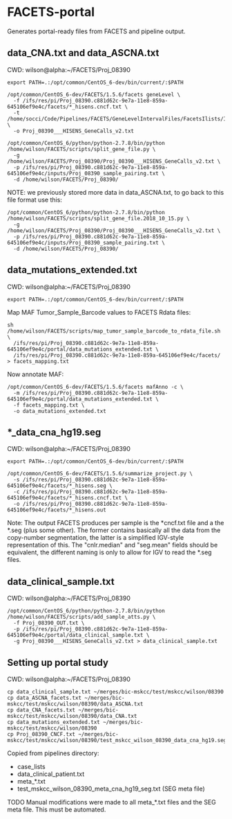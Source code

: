 # FACETS-portal

Generates portal-ready files from FACETS and pipeline output.

## data_CNA.txt and data_ASCNA.txt

CWD: wilson@alpha:~/FACETS/Proj_08390
 
```
export PATH=.:/opt/common/CentOS_6-dev/bin/current/:$PATH
 
/opt/common/CentOS_6-dev/FACETS/1.5.6/facets geneLevel \
  -f /ifs/res/pi/Proj_08390.c881d62c-9e7a-11e8-859a-645106ef9e4c/facets/*_hisens.cncf.txt \
  -t /home/socci/Code/Pipelines/FACETS/GeneLevelIntervalFiles/FacetsIlists/IMPACT468_targets_FACETS.ilist \
  -o Proj_08390___HISENS_GeneCalls_v2.txt 
 
/opt/common/CentOS_6/python/python-2.7.8/bin/python /home/wilson/FACETS/scripts/split_gene_file.py \
  -g /home/wilson/FACETS/Proj_08390/Proj_08390___HISENS_GeneCalls_v2.txt \
  -p /ifs/res/pi/Proj_08390.c881d62c-9e7a-11e8-859a-645106ef9e4c/inputs/Proj_08390_sample_pairing.txt \
  -d /home/wilson/FACETS/Proj_08390/
``` 
 
NOTE: we previously stored more data in data_ASCNA.txt, to go back to this file format use this:
``` 
/opt/common/CentOS_6/python/python-2.7.8/bin/python /home/wilson/FACETS/scripts/split_gene_file.2018_10_15.py \
  -g /home/wilson/FACETS/Proj_08390/Proj_08390___HISENS_GeneCalls_v2.txt \
  -p /ifs/res/pi/Proj_08390.c881d62c-9e7a-11e8-859a-645106ef9e4c/inputs/Proj_08390_sample_pairing.txt \
  -d /home/wilson/FACETS/Proj_08390/
```

## data_mutations_extended.txt

CWD: wilson@alpha:~/FACETS/Proj_08390
 
```
export PATH=.:/opt/common/CentOS_6-dev/bin/current/:$PATH
``` 
Map MAF Tumor_Sample_Barcode values to FACETS Rdata files:
``` 
sh /home/wilson/FACETS/scripts/map_tumor_sample_barcode_to_rdata_file.sh \
  /ifs/res/pi/Proj_08390.c881d62c-9e7a-11e8-859a-645106ef9e4c/portal/data_mutations_extended.txt \
  /ifs/res/pi/Proj_08390.c881d62c-9e7a-11e8-859a-645106ef9e4c/facets/ > facets_mapping.txt
``` 
Now annotate MAF:
``` 
/opt/common/CentOS_6-dev/FACETS/1.5.6/facets mafAnno -c \
  -m /ifs/res/pi/Proj_08390.c881d62c-9e7a-11e8-859a-645106ef9e4c/portal/data_mutations_extended.txt \
  -f facets_mapping.txt \
  -o data_mutations_extended.txt 
```

## \*_data_cna_hg19.seg

CWD: wilson@alpha:~/FACETS/Proj_08390
 
```
export PATH=.:/opt/common/CentOS_6-dev/bin/current/:$PATH
 
/opt/common/CentOS_6-dev/FACETS/1.5.6/summarize_project.py \
  -s /ifs/res/pi/Proj_08390.c881d62c-9e7a-11e8-859a-645106ef9e4c/facets/*_hisens.seg \
  -c /ifs/res/pi/Proj_08390.c881d62c-9e7a-11e8-859a-645106ef9e4c/facets/*_hisens.cncf.txt \
  -o /ifs/res/pi/Proj_08390.c881d62c-9e7a-11e8-859a-645106ef9e4c/facets/*_hisens.out
```
 
Note: The output FACETS produces per sample is the \*cncf.txt file and a the \*.seg (plus some other). The former contains basically all the data from the copy-number segmentation, the latter is a simplified IGV-style representation of this. The "cnlr.median" and "seg.mean" fields should be equivalent, the different naming is only to allow for IGV to read the \*.seg files.

## data_clinical_sample.txt

CWD: wilson@alpha:~/FACETS/Proj_08390

```
/opt/common/CentOS_6/python/python-2.7.8/bin/python /home/wilson/FACETS/scripts/add_sample_atts.py \
  -f Proj_08390_OUT.txt \
  -p /ifs/res/pi/Proj_08390.c881d62c-9e7a-11e8-859a-645106ef9e4c/portal/data_clinical_sample.txt \
  -g Proj_08390___HISENS_GeneCalls_v2.txt > data_clinical_sample.txt
```

## Setting up portal study

CWD: wilson@alpha:~/FACETS/Proj_08390

```
cp data_clinical_sample.txt ~/merges/bic-mskcc/test/mskcc/wilson/08390
cp data_ASCNA_facets.txt ~/merges/bic-mskcc/test/mskcc/wilson/08390/data_ASCNA.txt
cp data_CNA_facets.txt ~/merges/bic-mskcc/test/mskcc/wilson/08390/data_CNA.txt
cp data_mutations_extended.txt ~/merges/bic-mskcc/test/mskcc/wilson/08390
cp Proj_08390_CNCF.txt ~/merges/bic-mskcc/test/mskcc/wilson/08390/test_mskcc_wilson_08390_data_cna_hg19.seg
```

Copied from pipelines directory:
* case_lists
* data_clinical_patient.txt
* meta_\*.txt
* test_mskcc_wilson_08390_meta_cna_hg19_seg.txt (SEG meta file)

TODO Manual modifications were made to all meta_\*.txt files and the SEG meta file.  This must be automated.
